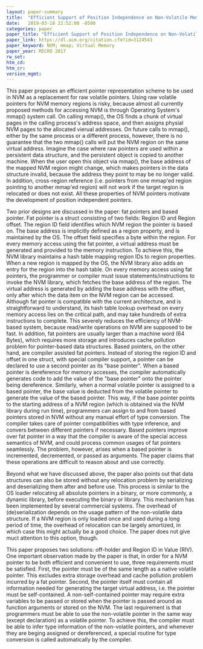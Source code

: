 ```yaml
---
layout: paper-summary
title:  "Efficient Support of Position Independence on Non-Volatile Memory"
date:   2019-03-18 22:52:00 -0500
categories: paper
paper_title: "Efficient Support of Position Independence on Non-Volatile Memory"
paper_link: https://dl.acm.org/citation.cfm?id=3124543
paper_keyword: NVM; mmap; Virtual Memory
paper_year: MICRO 2017
rw_set: 
htm_cd: 
htm_cr: 
version_mgmt: 
---
```


This paper proposes an efficient pointer representation scheme to be used in NVM as a replacement for raw volatile pointers. 
Using raw volatile pointers for NVM memory regions is risky, because almost all currently proposed methods for accessing
NVM is through Operating System's mmap() system call. On calling mmap(), the OS finds a chunk of virtual pages in the calling 
process's address space, and then assigns physial NVM pages to the allocated vierual addresses. On future calls to mmap(),
either by the same process or a different process, however, there is no guarantee that the two mmap() calls will put the 
NVM region on the same virtual address. Imagine the case where raw pointers are used within a persistent data structure, 
and the persistent object is copied to another machine. When the user open this object via mmap(), the base address 
of the mapped NVM region might change, which makes pointers in the data structure invalid, because the address they point 
to may be no longer valid. In addition, cross-region reference (i.e. pointers from one mmap'ed region pointing to another
mmap'ed region) will not work if the target region is relocated or does not exist. All these properties of NVM pointers 
motivate the development of position independent pointers.

Two prior designs are discussed in the paper: fat pointers and based pointer. Fat pointer is a struct consisting of two fields:
Region ID and Region offset. The region ID field identifies which NVM region the pointer is based on. The base address is 
implicitly defined as a region property, and is maintained by the OS. The offset field specifies a byte within the region. 
For every memory access using the fat pointer, a virtual address must be generated and provided to the memory instruction.
To achieve this, the NVM library maintains a hash table mapping region IDs to region properties. When a new region is mapped 
by the OS, the NVM library also adds an entry for the region into the hash table. On every memory access using fat pointers, 
the programmer or compiler must issue statements/instructions to invoke the NVM library, which fetches the base address of 
the region. The virtual address is generated by adding the base address with the offset, only after which the data item 
on the NVM region can be accessed. Although fat pointer is compatible with the current architecture, and is straightforward
to understand, its hash table lookup overhead on every memory access lies on the critical path, and may take hundreds of 
extra instructions to complete. This severely reduces the efficiency of NVM-based system, because read/write operations 
on NVM are supposed to be fast. In addition, fat pointers are usually larger than a machine word (64 Bytes), which requires
more storage and introduces cache pollution problem for pointer-based data structures. Based pointers, on the other hand,
are compiler assisted fat pointers. Instead of storing the region ID and offset in one struct, with special compiler support,
a pointer can be declared to use a second pointer as its "base pointer". When a based pointer is dereference for memory 
accesses, the compiler automatically generates code to add the value of the "base pointer" onto the pointer being dereference.
Similarly, when a normal volatile pointer is assigned to a based pointer, the base value is deducted from the volatile pointer
to generate the value of the based pointer. This way, if the base pointer points to the starting address of a NVM region 
(which is obtained via the NVM library during run time), programmers can assign to and from based pointers stored in NVM
without any manual effort of type conversion. The compiler takes care of pointer compatibilities with type inference, and
convers between different pointers if necessary. Based pointers improve over fat pointer in a way that the compiler is aware 
of the special access semantics of NVM, and could process common usages of fat pointers seamlessly. The problem, however,
arises when a based pointer is incremented, decremented, or passed as arguments. The paper claims that these operations 
are difficult to reason about and use correctly.

Beyond what we have discussed above, the paper also points out that data structures can also be stored without any relocation
problem by serializing and deserializing them after and before use. This process is similar to the OS loader relocating all 
absolute pointers in a binary, or more commonly, a dynamic library, before executing the binary or library. This mechanism 
has been implemented by several commercial systems. The overhead of (de)serialization depends on the usage pattern of the 
non-volatile data structure. If a NVM region is only loaded once and used during a long period of time, the overhead of 
relocation can be largely amortized, in which case this might actually be a good choice. The paper does not give muct 
attention to this option, though.

This paper proposes two solutions: off-holder and Region ID in Value (RIV). One important observation made by the paper is 
that, in order for a NVM pointer to be both efficient and convenient to use, three requirements must be satisfied. First,
the pointer must be of the same length as a native volatile pointer. This excludes extra storage overhead and cache
pollution problem incurred by a fat pointer. Second, the pointer itself must contain all information needed for generating 
the target virtual address, i.e. the pointer must be self-contained. A non-self-contained pointer may require extra variables
to be passed or stored when the pointer is passed around as function arguments or stored on the NVM. The last requirement
is that programmers must be able to use the non-volatile pointer in the same way (except declaration) as a volatile pointer.
To achieve this, the compiler must be able to infer type information of the non-volatile pointers, and whenever they are 
beging assigned or dereferenced, a special routine for type conversion is called automatically by the compiler.